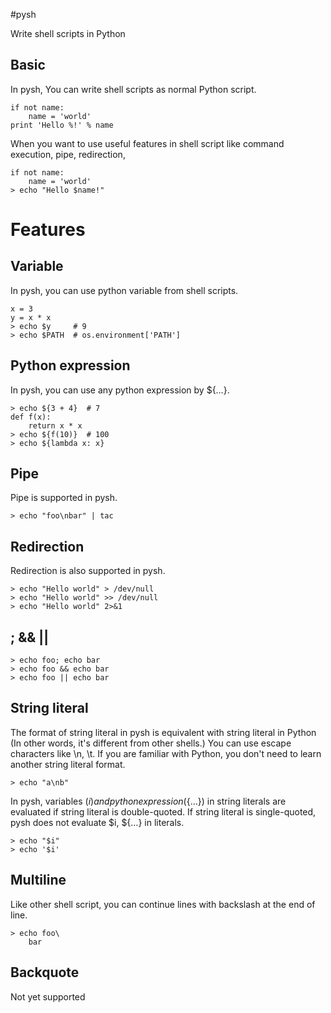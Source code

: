 #pysh

Write shell scripts in Python

## Basic
In pysh, You can write shell scripts as normal Python script.

    if not name:
        name = 'world'
    print 'Hello %!' % name

When you want to use useful features in shell script like
command execution, pipe, redirection,

    if not name:
        name = 'world'
    > echo "Hello $name!"

# Features
## Variable
In pysh, you can use python variable from shell scripts.

    x = 3
    y = x * x
    > echo $y     # 9
    > echo $PATH  # os.environment['PATH']

## Python expression
In pysh, you can use any python expression by ${…}.

    > echo ${3 + 4}  # 7
    def f(x):
        return x * x
    > echo ${f(10)}  # 100
    > echo ${lambda x: x}

## Pipe
Pipe is supported in pysh.

    > echo "foo\nbar" | tac

## Redirection
Redirection is also supported in pysh.

    > echo "Hello world" > /dev/null
    > echo "Hello world" >> /dev/null
    > echo "Hello world" 2>&1

## ; && ||

    > echo foo; echo bar
    > echo foo && echo bar
    > echo foo || echo bar

## String literal
The format of string literal in pysh is equivalent with
string literal in Python
(In other words, it's different from other shells.)
You can use escape characters like \n, \t.
If you are familiar with Python, you don't need to learn another
string literal format.

    > echo "a\nb"

In pysh, variables ($i) and python expression (${…}) in string literals
are evaluated if string literal is double-quoted.
If string literal is single-quoted, pysh does not evaluate $i, ${…} in literals.
    
    > echo "$i"
    > echo '$i'
    
## Multiline
Like other shell script, you can continue lines
with backslash at the end of line.

    > echo foo\
        bar

## Backquote
Not yet supported
